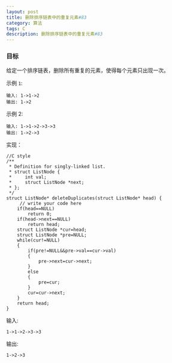 ```yaml
---
layout: post
title: 删除排序链表中的重复元素#83
category: 算法
tags: C
description: 删除排序链表中的重复元素#83
--- 
```


### 目标

给定一个排序链表，删除所有重复的元素，使得每个元素只出现一次。

示例 `1`:

	输入: 1->1->2
	输出: 1->2
	
示例 2:

	输入: 1->1->2->3->3
	输出: 1->2->3


实现：

	//C style
	/**
	 * Definition for singly-linked list.
	 * struct ListNode {
	 *     int val;
	 *     struct ListNode *next;
	 * };
	 */
	struct ListNode* deleteDuplicates(struct ListNode* head) {
	     // write your code here
	    if(head==NULL)
	        return 0;
	    if(head->next==NULL)
	        return head;
	    struct ListNode *cur=head;
	    struct ListNode *pre=NULL;
	    while(cur!=NULL)
	    {
	        if(pre!=NULL&&pre->val==cur->val)
	        {
	            pre->next=cur->next;
	        }
	        else
	        {
	            pre=cur;
	        }
	        cur=cur->next;
	    }
	    return head;
	}



输入:

	1->1->2->3->3
	
输出:

	1->2->3

